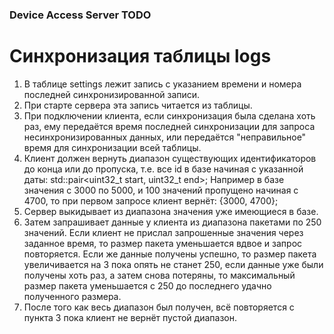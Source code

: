 ### Device Access Server TODO ###
# Синхронизация таблицы logs
1. В таблице settings лежит запись с указанием времени и номера последней синхронизированной записи. 
2. При старте сервера эта запись читается из таблицы.
3. При подключении клиента, если синхронизация была сделана хоть раз, ему передаётся время последней синхронизации для запроса несинхронизированных данных, или передаётся "неправильное" время для синхронизации всей таблицы.
4. Клиент должен вернуть диапазон существующих идентификаторов до конца или до пропуска, т.е. все id в базе начиная с указанной даты: std::pair<uint32_t start, uint32_t end>; Например в базе значения с 3000 по 5000, и 100 значений пропущено начиная с 4700, то при первом запросе клиент вернёт: {3000, 4700}; 
5. Сервер выкидывает из диапазона значения уже имеющиеся в базе.
6. Затем запрашивает данные у клиента из диапазона пакетами по 250 значений. Если клиент не прислал запрошенные значения через заданное время, то размер пакета уменьшается вдвое и запрос повторяется. Если же данные получены успешно, то размер пакета увеличивается на 3 пока опять не станет 250, если данные уже были получены хоть раз, а затем снова потеряны, то максимальный размер пакета уменьшается с 250 до последнего удачно полученного размера.
7. После того как весь диапазон был получен, всё повторяется с пункта 3 пока клиент не вернёт пустой диапазон.

